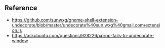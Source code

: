 
## Reference

* https://github.com/sunwxg/gnome-shell-extension-undecorate/blob/master/undecorate%40sun.wxg%40gmail.com/extension.js
* https://askubuntu.com/questions/928226/xprop-fails-to-undecorate-window

